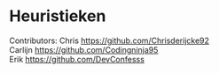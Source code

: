 # Heuristieken

Contributors:
Chris       https://github.com/Chrisderijcke92<br />
Carlijn     https://github.com/Codingninja95<br />
Erik        https://github.com/DevConfesss<br />